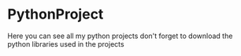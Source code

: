 # PythonProject
Here you can see all my python projects
don't forget to download the python libraries used in the projects
